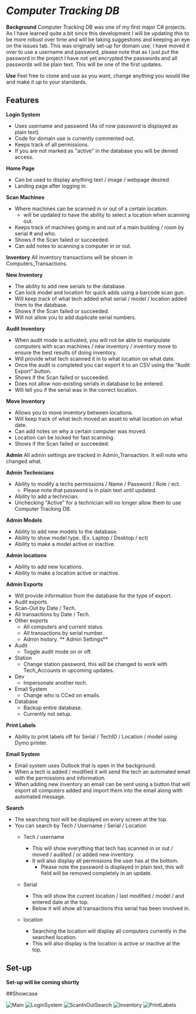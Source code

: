 
# ***Computer Tracking DB***
**Background**
Computer Tracking DB was one of my first major C# projects. As I have learned quite a bit since this development I will be updating this to be more robust over time and will be taking suggestions and keeping an eye on the issues tab. This was originally set-up for domain use, I have moved it over to use a username and password, please note that as I just put the password in the project I have not yet encrypted the passwords and all passwords will be plain text. This will be one of the first updates.

**Use**
Feel free to clone and use as you want, change anything you would like and make it up to your standards.

## Features
**Login System**
 - Uses username and password (As of now password is displayed as plain text)
 - Code for domain use is currently commented out.
 - Keeps track of all permissions.
 - If you are not marked as "active" in the database you will be denied access.

**Home Page**
 - Can be used to display anything text / image / webpage desired.
 - Landing page after logging in.

**Scan Machines**
 - Where machines can be scanned in or out of a certain location.
	-	will be updated to have the ability to select a location when scanning out.
 - Keeps track of machines going in and out of a main building / room by serial # and who.
 - Shows if the Scan failed or succeeded.
 - Can add notes to scanning a computer in or out.

**Inventory**
All inventory transactions will be shown in Computers_Transactions.

**New Inventory**
 - The ability to add new serials to the database.
 - Can lock model and location for quick adds using a barcode scan gun.
 - Will keep track of what tech added what serial / model / location added them to the database.
 - Shows if the Scan failed or succeeded.
 - Will not allow you to add duplicate serial numbers.

**Audit Inventory**
 - When audit mode is activated, you will not be able to manipulate computers with scan machines / new inventory / inventory move to ensure the best results of doing inventory.
 - Will provide what tech scanned it in to what location on what date.
 - Once the audit is completed you can export it to an CSV using the "Audit Export" button.
 - Shows if the Scan failed or succeeded.
 - Does not allow non-existing serials in database to be entered.
 - Will tell you if the serial was in the correct location.

**Move Inventory**
 - Allows you to move inventory between locations.
 - Will keep track of what tech moved an asset to what location on what date.
 - Can add notes on why a certain computer was moved.
 - Location can be locked for fast scanning.
 - Shows if the Scan failed or succeeded.

**Admin**
All admin settings are tracked in Admin_Transaction. It will note who changed what.

**Admin Technicians**
 - Ability to modify a techs permissions / Name / Password / Role / ect.
	- Please note that password is in plain text until updated.
 - Ability to add a technician.
 - Unchecking "Active" for a technician will no longer allow them to use Computer Tracking DB.

**Admin Models**
 - Ability to add new models to the database.
 - Ability to show model type. (Ex. Laptop / Desktop / ect)
 - Ability to make a model active or inactive.

**Admin locations**
 - Ability to add new locations.
 - Ability to make a location active or inactive.

**Admin Exports**
 - Will provide information from the database for the type of export.
 - Audit exports
 - Scan-Out by Date / Tech.
 - All transactions by Date / Tech.
 - Other exports
	- All computers and current status
	- All transactions by serial number.
	- Admin history.
** Admin Settings**
 - Audit
	- Toggle audit mode on or off.
 - Station
	- Change station password, this will be changed to work with Tech_Accounts in upcoming updates.
 - Dev
	- Impersonate another tech.
 - Email System
	- Change who is CCed on emails.
 - Database
	- Backup entire database.
	- Currently not setup.

**Print Labels**
 - Ability to print labels off for Serial / TechID / Location / model using Dymo printer.

**Email System**
 - Email system uses Outlook that is open in the background.
 - When a tech is added / modified it will send the tech an automated email with the permissions and information.
 - When adding new inventory an email can be sent using a button that will export all computers added and import them into the email along with automated message.
 
**Search**
- The searching tool will be displayed on every screen at the top.
- You can search by Tech / Username / Serial / Location
	- Tech / username
		- This will show everything that tech has scanned in or out / moved / audited / or added new inventory.
		- It will also display all permissions the user has at the bottom.
			- Please note the password is displayed in plain text, this will field will be removed completely in an update.

	 -	Serial
		 -	This will show the current location / last modified / model / and entered date at the top.
		 -	Below it will show all transactions this serial has been involved in.
	- location
		- Searching the location will display all computers currently in the searched location.
		- This will also display is the location is active or inactive at the top.
## Set-up
**Set-up will be coming shortly**

##Showcase

![Main](https://user-images.githubusercontent.com/30568107/118569234-82cd8480-b747-11eb-924c-2cf5b70048c9.gif)
![LoginSystem](https://user-images.githubusercontent.com/30568107/118569249-882acf00-b747-11eb-9fc9-8be763be9631.gif)
![ScanInOutSearch](https://user-images.githubusercontent.com/30568107/118569256-8cef8300-b747-11eb-88f4-989fbd92ce90.gif)
![Inventory](https://user-images.githubusercontent.com/30568107/118569259-8f51dd00-b747-11eb-95a6-b4033f3f96ee.gif)
![PrintLabels](https://user-images.githubusercontent.com/30568107/118569263-91b43700-b747-11eb-88d1-62e37b51f40c.gif)

